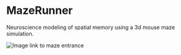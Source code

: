 # MazeRunner
Neuroscience modeling of spatial memory using a 3d mouse maze simulation.

![Image link to maze entrance][maze_enter]

[maze_enter]: http://i.imgur.com/qPpUyNv.jpg "Maze Entrance"
